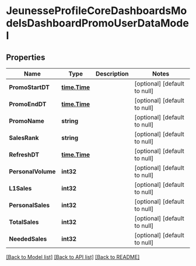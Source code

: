 # JeunesseProfileCoreDashboardsModelsDashboardPromoUserDataModel

## Properties
Name | Type | Description | Notes
------------ | ------------- | ------------- | -------------
**PromoStartDT** | [**time.Time**](time.Time.md) |  | [optional] [default to null]
**PromoEndDT** | [**time.Time**](time.Time.md) |  | [optional] [default to null]
**PromoName** | **string** |  | [optional] [default to null]
**SalesRank** | **string** |  | [optional] [default to null]
**RefreshDT** | [**time.Time**](time.Time.md) |  | [optional] [default to null]
**PersonalVolume** | **int32** |  | [optional] [default to null]
**L1Sales** | **int32** |  | [optional] [default to null]
**PersonalSales** | **int32** |  | [optional] [default to null]
**TotalSales** | **int32** |  | [optional] [default to null]
**NeededSales** | **int32** |  | [optional] [default to null]

[[Back to Model list]](../README.md#documentation-for-models) [[Back to API list]](../README.md#documentation-for-api-endpoints) [[Back to README]](../README.md)


